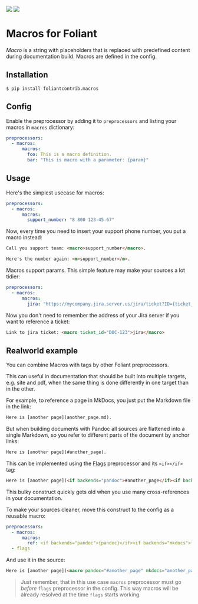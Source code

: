 [![](https://img.shields.io/pypi/v/foliantcontrib.macros.svg)](https://pypi.org/project/foliantcontrib.macros/)  [![](https://img.shields.io/github/v/tag/foliant-docs/foliantcontrib.macros.svg?label=GitHub)](https://github.com/foliant-docs/foliantcontrib.macros)

# Macros for Foliant

*Macro* is a string with placeholders that is replaced with predefined content during documentation build. Macros are defined in the config.


## Installation

```shell
$ pip install foliantcontrib.macros
```


## Config

Enable the preprocessor by adding it to `preprocessors` and listing your macros in `macros` dictionary:

```yaml
preprocessors:
  - macros:
      macros:
        foo: This is a macro definition.
        bar: "This is macro with a parameter: {param}"
```


## Usage

Here's the simplest usecase for macros:

```yaml
preprocessors:
  - macros:
      macros:
        support_number: "8 800 123-45-67"
```

Now, every time you need to insert your support phone number, you put a macro instead:

```html
Call you support team: <macro>support_number</macro>.

Here's the number again: <m>support_number</m>.
```

Macros support params. This simple feature may make your sources a lot tidier:

```yaml
preprocessors:
  - macros:
      macros:
        jira: "https://mycompany.jira.server.us/jira/ticket?ID={ticket_id}"
```

Now you don't need to remember the address of your Jira server if you want to reference a ticket:

```html
Link to jira ticket: <macro ticket_id="DOC-123">jira</macro>
```

## Realworld example

You can combine Macros with tags by other Foliant preprocessors.

This can useful in documentation that should be built into multiple targets, e.g. site and pdf, when the same thing is done differently in one target than in the other.

For example, to reference a page in MkDocs, you just put the Markdown file in the link:

```html
Here is [another page](another_page.md).
```

But when building documents with Pandoc all sources are flattened into a single Markdown, so you refer to different parts of the document by anchor links:

```html
Here is [another page](#another_page).
```

This can be implemented using the [Flags](https://foliant-docs.github.io/docs/preprocessors/flags/) preprocessor and its `<if></if>` tag:

```html
Here is [another page](<if backends="pandoc">#another_page</if><if backends="mkdocs">another_page.md</if>).
```

This bulky construct quickly gets old when you use many cross-references in your documentation.

To make your sources cleaner, move this construct to the config as a reusable macro:

```yaml
preprocessors:
  - macros:
      macros:
        ref: <if backends="pandoc">{pandoc}</if><if backends="mkdocs">{mkdocs}</if>
  - flags
```

And use it in the source:

```html
Here is [another page](<macro pandoc="#another_page" mkdocs="another_page.md">ref</macro>).
```

> Just remember, that in this use case `macros` preprocessor must go *before* `flags` preprocessor in the config. This way macros will be already resolved at the time `flags` starts working.
